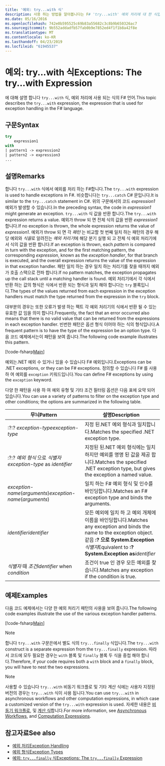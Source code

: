 ```yaml
---
title: '예외: try...with 식'
description: 사용 하는 방법을 알아봅니다는 F# 'try...with' 예외 처리에 대 한 식입니다.
ms.date: 05/16/2016
ms.openlocfilehash: 742e0b595525c69b83a55682c3c8b9b650326ac7
ms.sourcegitcommit: 9b552addadfb57fab0b9e7852ed4f1f1b8a42f8e
ms.translationtype: MT
ms.contentlocale: ko-KR
ms.lasthandoff: 04/23/2019
ms.locfileid: "61945537"
---
```

# <a name="exceptions-the-trywith-expression"></a><span data-ttu-id="26908-103">예외: try...with 식</span><span class="sxs-lookup"><span data-stu-id="26908-103">Exceptions: The try...with Expression</span></span>

<span data-ttu-id="26908-104">에 대해 설명 합니다 `try...with` 식, 예외 처리에 사용 되는 식의 F# 언어.</span><span class="sxs-lookup"><span data-stu-id="26908-104">This topic describes the `try...with` expression, the expression that is used for exception handling in the F# language.</span></span>

## <a name="syntax"></a><span data-ttu-id="26908-105">구문</span><span class="sxs-lookup"><span data-stu-id="26908-105">Syntax</span></span>

```fsharp
try
    expression1
with
| pattern1 -> expression2
| pattern2 -> expression3
...
```

## <a name="remarks"></a><span data-ttu-id="26908-106">설명</span><span class="sxs-lookup"><span data-stu-id="26908-106">Remarks</span></span>

<span data-ttu-id="26908-107">합니다 `try...with` 식에서 예외를 처리 하는 F#합니다.</span><span class="sxs-lookup"><span data-stu-id="26908-107">The `try...with` expression is used to handle exceptions in F#.</span></span> <span data-ttu-id="26908-108">비슷합니다는 `try...catch` C# 문입니다.</span><span class="sxs-lookup"><span data-stu-id="26908-108">It is similar to the `try...catch` statement in C#.</span></span> <span data-ttu-id="26908-109">위의 구문에서의 코드 *expression1* 예외가 발생할 수 있습니다.</span><span class="sxs-lookup"><span data-stu-id="26908-109">In the preceding syntax, the code in *expression1* might generate an exception.</span></span> <span data-ttu-id="26908-110">`try...with` 식 값을 반환 합니다.</span><span class="sxs-lookup"><span data-stu-id="26908-110">The `try...with` expression returns a value.</span></span> <span data-ttu-id="26908-111">예외가 throw 되 면 전체 식의 값을 반환 *expression1*합니다.</span><span class="sxs-lookup"><span data-stu-id="26908-111">If no exception is thrown, the whole expression returns the value of *expression1*.</span></span> <span data-ttu-id="26908-112">예외가 throw 되 면 각 *패턴* 는 비교할 첫 번째 일치 하는 패턴의 경우 해당 예외와 *식을*로 알려진는 *예외 처리기*에 해당 분기 실행 되 고 전체 식 예외 처리기에서 식의 값을 반환 합니다.</span><span class="sxs-lookup"><span data-stu-id="26908-112">If an exception is thrown, each *pattern* is compared in turn with the exception, and for the first matching pattern, the corresponding *expression*, known as the *exception handler*, for that branch is executed, and the overall expression returns the value of the expression in that exception handler.</span></span> <span data-ttu-id="26908-113">패턴 일치 하는 경우 일치 하는 처리기를 찾을 때까지 예외가 호출 스택으로 전파 합니다.</span><span class="sxs-lookup"><span data-stu-id="26908-113">If no pattern matches, the exception propagates up the call stack until a matching handler is found.</span></span> <span data-ttu-id="26908-114">예외 처리기에서 각 식에서 반환 하는 값의 형식은 식에서 반환 되는 형식과 일치 해야 합니다는 `try` 블록입니다.</span><span class="sxs-lookup"><span data-stu-id="26908-114">The types of the values returned from each expression in the exception handlers must match the type returned from the expression in the `try` block.</span></span>

<span data-ttu-id="26908-115">대부분의 경우는 또한 오류가 발생 하는 팩트 각 예외 처리기의 식에서 반환 될 수 있는 유효한 값 임을 의미 합니다.</span><span class="sxs-lookup"><span data-stu-id="26908-115">Frequently, the fact that an error occurred also means that there is no valid value that can be returned from the expressions in each exception handler.</span></span> <span data-ttu-id="26908-116">빈번한 패턴은 옵션 형식 이어야 하는 식의 형식입니다.</span><span class="sxs-lookup"><span data-stu-id="26908-116">A frequent pattern is to have the type of the expression be an option type.</span></span> <span data-ttu-id="26908-117">다음 코드 예제에서는이 패턴을 보여 줍니다.</span><span class="sxs-lookup"><span data-stu-id="26908-117">The following code example illustrates this pattern.</span></span>

[!code-fsharp[Main](../../../../samples/snippets/fsharp/lang-ref-2/snippet5601.fs)]

<span data-ttu-id="26908-118">예외는.NET 예외 수 있거나 있을 수 있습니다 F# 예외입니다.</span><span class="sxs-lookup"><span data-stu-id="26908-118">Exceptions can be .NET exceptions, or they can be F# exceptions.</span></span> <span data-ttu-id="26908-119">정의할 수 있습니다 F# 를 사용 하 여 예외를 `exception` 키워드입니다.</span><span class="sxs-lookup"><span data-stu-id="26908-119">You can define F# exceptions by using the `exception` keyword.</span></span>

<span data-ttu-id="26908-120">다양 한 패턴을 사용 하 여 예외 유형 및 기타 조건 필터링 옵션은 다음 표에 요약 되어 있습니다.</span><span class="sxs-lookup"><span data-stu-id="26908-120">You can use a variety of patterns to filter on the exception type and other conditions; the options are summarized in the following table.</span></span>

|<span data-ttu-id="26908-121">무늬</span><span class="sxs-lookup"><span data-stu-id="26908-121">Pattern</span></span>|<span data-ttu-id="26908-122">설명</span><span class="sxs-lookup"><span data-stu-id="26908-122">Description</span></span>|
|-------|-----------|
|<span data-ttu-id="26908-123">:?</span><span class="sxs-lookup"><span data-stu-id="26908-123">:?</span></span> <span data-ttu-id="26908-124">*exception-type*</span><span class="sxs-lookup"><span data-stu-id="26908-124">*exception-type*</span></span>|<span data-ttu-id="26908-125">지정 된.NET 예외 형식과 일치합니다.</span><span class="sxs-lookup"><span data-stu-id="26908-125">Matches the specified .NET exception type.</span></span>|
|<span data-ttu-id="26908-126">:?</span><span class="sxs-lookup"><span data-stu-id="26908-126">:?</span></span> <span data-ttu-id="26908-127">*예외 형식* 으로 *식별자*</span><span class="sxs-lookup"><span data-stu-id="26908-127">*exception-type* as *identifier*</span></span>|<span data-ttu-id="26908-128">지정된 된.NET 예외 형식에는 일치 하지만 예외를 명명 된 값을 제공 합니다.</span><span class="sxs-lookup"><span data-stu-id="26908-128">Matches the specified .NET exception type, but gives the exception a named value.</span></span>|
|<span data-ttu-id="26908-129">*exception-name*(*arguments*)</span><span class="sxs-lookup"><span data-stu-id="26908-129">*exception-name*(*arguments*)</span></span>|<span data-ttu-id="26908-130">일치 하는 F# 예외 형식 및 인수를 바인딩합니다.</span><span class="sxs-lookup"><span data-stu-id="26908-130">Matches an F# exception type and binds the arguments.</span></span>|
|<span data-ttu-id="26908-131">*identifier*</span><span class="sxs-lookup"><span data-stu-id="26908-131">*identifier*</span></span>|<span data-ttu-id="26908-132">모든 예외에 일치 하 고 예외 개체에 이름을 바인딩합니다.</span><span class="sxs-lookup"><span data-stu-id="26908-132">Matches any exception and binds the name to the exception object.</span></span> <span data-ttu-id="26908-133">같음 **:? 으로 System.Exception**_식별자_</span><span class="sxs-lookup"><span data-stu-id="26908-133">Equivalent to **:? System.Exception as**_identifier_</span></span>|
|<span data-ttu-id="26908-134">*식별자* 때 *조건*</span><span class="sxs-lookup"><span data-stu-id="26908-134">*identifier* when *condition*</span></span>|<span data-ttu-id="26908-135">조건이 true 인 경우 모든 예외를 찾습니다.</span><span class="sxs-lookup"><span data-stu-id="26908-135">Matches any exception if the condition is true.</span></span>|

## <a name="examples"></a><span data-ttu-id="26908-136">예제</span><span class="sxs-lookup"><span data-stu-id="26908-136">Examples</span></span>

<span data-ttu-id="26908-137">다음 코드 예제에서는 다양 한 예외 처리기 패턴의 사용을 보여 줍니다.</span><span class="sxs-lookup"><span data-stu-id="26908-137">The following code examples illustrate the use of the various exception handler patterns.</span></span>

[!code-fsharp[Main](../../../../samples/snippets/fsharp/lang-ref-2/snippet5602.fs)]

> [!NOTE]
> <span data-ttu-id="26908-138">합니다 `try...with` 구문은에서 별도 식의 `try...finally` 식입니다.</span><span class="sxs-lookup"><span data-stu-id="26908-138">The `try...with` construct is a separate expression from the `try...finally` expression.</span></span> <span data-ttu-id="26908-139">따라서 코드에 모두 필요한 경우는 `with` 블록 및 `finally` 블록 두 식을 중첩 해야 합니다.</span><span class="sxs-lookup"><span data-stu-id="26908-139">Therefore, if your code requires both a `with` block and a `finally` block, you will have to nest the two expressions.</span></span>

> [!NOTE]
> <span data-ttu-id="26908-140">사용할 수 있습니다 `try...with` 비동기 워크플로 및 기타 계산 식에는 사용자 지정된 버전의 경우는 `try...with` 식이 사용 됩니다.</span><span class="sxs-lookup"><span data-stu-id="26908-140">You can use `try...with` in asynchronous workflows and other computation expressions, in which case a customized version of the `try...with` expression is used.</span></span> <span data-ttu-id="26908-141">자세한 내용은 [비동기 워크플로](../asynchronous-workflows.md), 및 [계산 식](../computation-expressions.md)합니다.</span><span class="sxs-lookup"><span data-stu-id="26908-141">For more information, see [Asynchronous Workflows](../asynchronous-workflows.md), and [Computation Expressions](../computation-expressions.md).</span></span>

## <a name="see-also"></a><span data-ttu-id="26908-142">참고자료</span><span class="sxs-lookup"><span data-stu-id="26908-142">See also</span></span>

- [<span data-ttu-id="26908-143">예외 처리</span><span class="sxs-lookup"><span data-stu-id="26908-143">Exception Handling</span></span>](index.md)
- [<span data-ttu-id="26908-144">예외 형식</span><span class="sxs-lookup"><span data-stu-id="26908-144">Exception Types</span></span>](exception-types.md)
- [<span data-ttu-id="26908-145">예외: `try...finally` 식</span><span class="sxs-lookup"><span data-stu-id="26908-145">Exceptions: The `try...finally` Expression</span></span>](the-try-finally-expression.md)